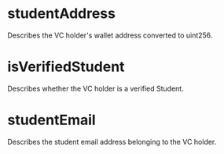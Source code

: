 # studentAddress

Describes the VC holder's wallet address converted to uint256.

# isVerifiedStudent

Describes whether the VC holder is a verified Student.

# studentEmail

Describes the student email address belonging to the VC holder.
